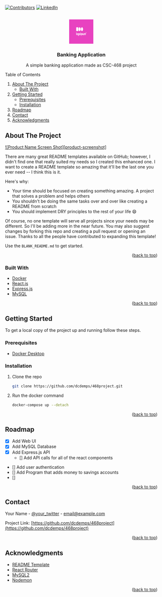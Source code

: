 <div id="top"></div>


[![Contributors][contributors-shield]][contributors-url]
[![LinkedIn][linkedin-shield]][linktree-url]



<!-- PROJECT LOGO -->
<br />
<div align="center">
  <a href="https://github.com/dcdemps/468project">
    <img src="images/logo.png" alt="Logo" width="80" height="80">
  </a>

  <h3 align="center">Banking Application</h3>

  <p align="center">
    A simple banking application made as CSC-468 project
    <br />
  </p>
</div>



<!-- TABLE OF CONTENTS -->
<div>
	<summary>Table of Contents</summary>
		<ol>
			<li>
			<a href="#about-the-project">About The Project</a>
			<ul>
				<li><a href="#built-with">Built With</a></li>
			</ul>
			</li>
			<li>
			<a href="#getting-started">Getting Started</a>
			<ul>
				<li><a href="#prerequisites">Prerequisites</a></li>
				<li><a href="#installation">Installation</a></li>
			</ul>
			</li>
			<li><a href="#roadmap">Roadmap</a></li>
			<li><a href="#contact">Contact</a></li>
			<li><a href="#acknowledgments">Acknowledgments</a></li>
		</ol>
<div/>



<!-- ABOUT THE PROJECT -->
## About The Project


[![Product Name Screen Shot][product-screenshot]](https://example.com)

There are many great README templates available on GitHub; however, I didn't find one that really suited my needs so I created this enhanced one. I want to create a README template so amazing that it'll be the last one you ever need -- I think this is it.

Here's why:
* Your time should be focused on creating something amazing. A project that solves a problem and helps others
* You shouldn't be doing the same tasks over and over like creating a README from scratch
* You should implement DRY principles to the rest of your life :smile:

Of course, no one template will serve all projects since your needs may be different. So I'll be adding more in the near future. You may also suggest changes by forking this repo and creating a pull request or opening an issue. Thanks to all the people have contributed to expanding this template!

Use the `BLANK_README.md` to get started.

<p align="right">(<a href="#top">back to top</a>)</p>



### Built With

* [Docker](https://www.docker.com/)
* [React.js](https://reactjs.org/)
* [Express.js](https://expressjs.com/)
* [MySQL](https://www.mysql.com/)

<p align="right">(<a href="#top">back to top</a>)</p>



<!-- GETTING STARTED -->
## Getting Started

To get a local copy of the project up and running follow these steps.

### Prerequisites

* [Docker Desktop](https://www.docker.com/products/docker-desktop)

### Installation

1. Clone the repo
   ```sh
   git clone https://github.com/dcdemps/468project.git
   ```
2. Run the docker command
   ```sh
   docker-compose up --detach
   ```

<p align="right">(<a href="#top">back to top</a>)</p>


<!-- ROADMAP -->
## Roadmap

- [x] Add Web UI
- [x] Add MySQL Database
- [x] Add Express.js API
	- [] Add API calls for all of the react components
- [] Add user authentication
- [] Add Program that adds money to savings accounts
- [] 


<p align="right">(<a href="#top">back to top</a>)</p>


<!-- CONTACT -->
## Contact

Your Name - [@your_twitter](https://twitter.com/your_username) - email@example.com

Project Link: [https://github.com/dcdemps/468project](https://github.com/dcdemps/468project)

<p align="right">(<a href="#top">back to top</a>)</p>


<!-- ACKNOWLEDGMENTS -->
## Acknowledgments

* [README Template](https://github.com/othneildrew/Best-README-Template)
* [React Router](https://v5.reactrouter.com/)
* [MySQL2](https://www.npmjs.com/package/mysql2)
* [Nodemon](https://www.npmjs.com/package/nodemon)

<p align="right">(<a href="#top">back to top</a>)</p>



<!-- MARKDOWN LINKS & IMAGES -->
<!-- https://www.markdownguide.org/basic-syntax/#reference-style-links -->
[contributors-shield]: https://img.shields.io/github/contributors/dcdemps/468project?style=for-the-badge
[contributors-url]: https://github.com/dcdemps/468project/graphs/contributors
[linkedin-shield]: https://img.shields.io/badge/-LinkedIn-black.svg?style=for-the-badge&logo=linkedin&colorB=555
[linktree-url]: https://linktr.ee/roaming432
